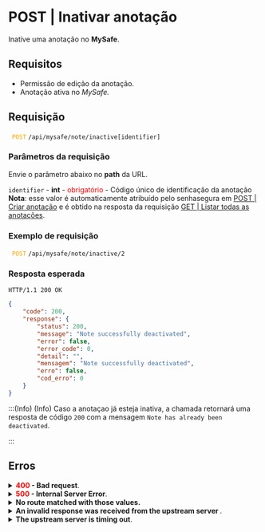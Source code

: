 # POST | Inativar anotação

Inative uma anotação no **MySafe**.

## Requisitos
* Permissão de edição da anotação.
* Anotação ativa no **MySafe*.*

## Requisição

 <code><span style="color:orange"> POST</code></span> `/api/mysafe/note/inactive[identifier]`

### Parâmetros da requisição

Envie o parâmetro abaixo no <b>path</b> da URL.

<summary><code>identifier</code> - <b>int</b> - <span style="color:red">obrigatório</span> - Código único de identificação da anotação</summary>
<b>Nota</b>: esse valor é automaticamente atribuído pelo senhasegura em <a href="/v3-33/docs/pt/api-post-create-note">POST | Criar anotação</a> e é obtido na resposta da requisição <a href="/v3-33/docs/pt/api-get-list-all-notes">GET | Listar todas as anotações</a>.

 ### Exemplo de requisição

<code><span style="color:orange"> POST</code></span> `/api/mysafe/note/inactive/2`

### Resposta esperada

`HTTP/1.1 200 OK`

 
```json
{
    "code": 200,
    "response": {
        "status": 200,
        "message": "Note successfully deactivated",
        "error": false,
        "error_code": 0,
        "detail": "",
        "mensagem": "Note successfully deactivated",
        "erro": false,
        "cod_erro": 0
    }
}
```
:::(Info) (Info)
Caso a anotaçao já esteja inativa, a chamada retornará uma resposta de código `200` com a mensagem `Note has already been deactivated`.

:::

 ## Erros
 
<details>
<summary><b><span style="color:red">400</span> - Bad request</b>.</summary>

***
    
<b>Mensagem: "1006 User does not have access"</b><br>

<p><b>Possível causa</b>: usuário não possui acesso a essa anotação.<br>
    
 ***    
<b>Mensagem: "1010: Unexpected identifier type"</b><br>

<p><b>Possível causa</b>: URL não reconhecida.<br>
 <b>Solução</b>: verIfique a URL e envie a requisição novamente .</p>
          
    
 ***
</details>
<details>
<summary><b><span style="color:red">500</span> - Internal Server Error</b>.</summary>

***
    
<b>Mensagem: "Unexpected error."</b><br>

<p><b>Possível causa</b>: o erro está no servidor senhasegura.<br>
        
<b>Solução</b>: contate o time de suporte para mais informações.</p>
    
 ***
 </details>
 
 <details>
    <summary><b>No route matched with those values.</b></summary>

 ***
    
<b>Mensagem: "No route matched with those values."</b>
<p><b>Possíveis causas</b>: falha na autenticação da sua aplicação com o servidor senhasegura ou URL incorreta.<br>
        
<b>Solução</b>: verifique os parâmetros de autenticação como <code>Access Token URL</code>, <code>Client ID</code> e  <code>Client Secret</code> e solicite um novo token de acesso ou verifique e corrija a URL.
* * *
</details>
     
<details>
<summary><b>An invalid response was received from the upstream server
</b>.</summary>

*** 
   
<b>Mensagem: "An invalid response was received from the a seupstream server</b>
    
<p><b>Possível causa</b>: o servidor upstream pode estar demorando muito para responder, levando a um erro de timeout que é interpretado como uma resposta inválida pelo servidor proxy/gateway.<br>
        
<b>Solução</b>: verifique a conectividade entre a origem da requisição e o servidor senhasegura.</p>
***
</details>
     
   

<details>
<summary><b>The upstream server is timing out</b>.</summary>

*** 
    
<b>Mensagem: "An invalid response was received from the upstream server"</b>
    
<p><b>Possível causa</b>: o tempo da requisição se esgotou.
        
<b>Solução</b>: verifique a conectividade entre a origem da requisição e o servidor senhasegura.</p>
* * *
</details>
     